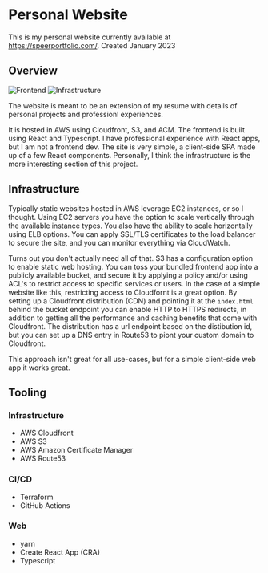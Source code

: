 # Personal Website
This is my personal website currently available at https://speerportfolio.com/.
Created  January 2023

## Overview
![Frontend](https://github.com/kspeer825/portfolio/actions/workflows/speer_portfolio_build_deploy.yml/badge.svg)
![Infrastructure]()

The website is meant to be an extension of my resume with details of personal projects and professionl experiences.

It is hosted in AWS using Cloudfront, S3, and ACM. The frontend is built using React and Typescript. I have professional
experience with React apps, but I am not a frontend dev. The site is very simple, a client-side SPA made up of a few React
components. Personally, I think the infrastructure is the more interesting section of this project.

## Infrastructure
Typically static websites hosted in AWS leverage EC2 instances, or so I thought. Using EC2 servers you have the option
to scale vertically through the available instance types. You also have the ability to scale horizontally using ELB
options. You can apply SSL/TLS certificates to the load balancer to secure the site, and you can monitor everything via
CloudWatch.

Turns out you don't actually need all of that. S3 has a configuration option to enable static web hosting. You can
toss your bundled frontend app into a publicly available bucket, and secure it by applying a policy and/or using ACL's
to restrict access to specific services or users. In the case of a simple website like this, restricting access to
Cloudfornt is a great option. By setting up a Cloudfront distribution (CDN) and pointing it at the `index.html` behind
the bucket endpoint you can enable HTTP to HTTPS redirects, in addition to getting all the performance and caching
benefits that come with Cloudfront. The distribution has a url endpoint based on the distibution id, but you can set
up a DNS entry in Route53 to piont your custom domain to Cloudfront.

This approach isn't great for all use-cases, but for a simple client-side web app it works great.

## Tooling
### Infrastructure
- AWS Cloudfront
- AWS S3
- AWS Amazon Certificate Manager
- AWS Route53

### CI/CD
- Terraform
- GitHub Actions

### Web
- yarn
- Create React App (CRA)
- Typescript
